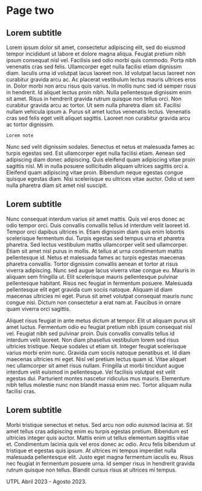 # Page two

## Lorem subtitle
Lorem ipsum dolor sit amet, consectetur adipiscing elit, sed do eiusmod tempor incididunt ut labore et dolore magna aliqua. Feugiat pretium nibh ipsum consequat nisl vel. Facilisis sed odio morbi quis commodo. Porta nibh venenatis cras sed felis. Ullamcorper eget nulla facilisi etiam dignissim diam. Iaculis urna id volutpat lacus laoreet non. Id volutpat lacus laoreet non curabitur gravida arcu ac. Ac placerat vestibulum lectus mauris ultrices eros in. Dolor morbi non arcu risus quis varius. In mollis nunc sed id semper risus in hendrerit. Id aliquet lectus proin nibh. Nulla pellentesque dignissim enim sit amet. Risus in hendrerit gravida rutrum quisque non tellus orci. Non curabitur gravida arcu ac tortor. Ut sem nulla pharetra diam sit. Facilisi nullam vehicula ipsum a. Purus sit amet luctus venenatis lectus. Venenatis cras sed felis eget velit aliquet sagittis. Laoreet non curabitur gravida arcu ac tortor dignissim.

```{note}
Lorem note
```

Nunc sed velit dignissim sodales. Senectus et netus et malesuada fames ac turpis egestas sed. Est ullamcorper eget nulla facilisi etiam. Aenean sed adipiscing diam donec adipiscing. Quis eleifend quam adipiscing vitae proin sagittis nisl. Mi in nulla posuere sollicitudin aliquam ultrices sagittis orci a. Eleifend quam adipiscing vitae proin. Bibendum neque egestas congue quisque egestas diam. Nisi scelerisque eu ultrices vitae auctor. Odio ut sem nulla pharetra diam sit amet nisl suscipit.

## Lorem subtitle
Nunc consequat interdum varius sit amet mattis. Quis vel eros donec ac odio tempor orci. Duis convallis convallis tellus id interdum velit laoreet id. Tempor orci dapibus ultrices in. Etiam dignissim diam quis enim lobortis scelerisque fermentum dui. Turpis egestas sed tempus urna et pharetra pharetra. Sed lectus vestibulum mattis ullamcorper velit sed ullamcorper. Etiam sit amet nisl purus in mollis. At tellus at urna condimentum mattis pellentesque id. Netus et malesuada fames ac turpis egestas maecenas pharetra convallis. Tortor dignissim convallis aenean et tortor at risus viverra adipiscing. Nunc sed augue lacus viverra vitae congue eu. Mauris in aliquam sem fringilla ut. Elit scelerisque mauris pellentesque pulvinar pellentesque habitant. Risus nec feugiat in fermentum posuere. Malesuada pellentesque elit eget gravida cum sociis natoque. Aliquam id diam maecenas ultricies mi eget. Purus sit amet volutpat consequat mauris nunc congue nisi. Dictum non consectetur a erat nam at. Faucibus in ornare quam viverra orci sagittis.

Aliquet risus feugiat in ante metus dictum at tempor. Elit ut aliquam purus sit amet luctus. Fermentum odio eu feugiat pretium nibh ipsum consequat nisl vel. Feugiat nibh sed pulvinar proin. Duis convallis convallis tellus id interdum velit laoreet. Non diam phasellus vestibulum lorem sed risus ultricies tristique. Neque sodales ut etiam sit. Integer feugiat scelerisque varius morbi enim nunc. Gravida cum sociis natoque penatibus et. Id diam maecenas ultricies mi eget. Nisl vel pretium lectus quam id. Vitae aliquet nec ullamcorper sit amet risus nullam. Fringilla ut morbi tincidunt augue interdum velit euismod in pellentesque. Vel facilisis volutpat est velit egestas dui. Parturient montes nascetur ridiculus mus mauris. Elementum nibh tellus molestie nunc non blandit massa enim nec. Tortor aliquam nulla facilisi cras.

## Lorem subtitle
Morbi tristique senectus et netus. Sed arcu non odio euismod lacinia at. Sit amet tellus cras adipiscing enim eu turpis egestas pretium. Bibendum est ultricies integer quis auctor. Mattis enim ut tellus elementum sagittis vitae et. Condimentum lacinia quis vel eros donec ac odio. Arcu felis bibendum ut tristique et egestas quis ipsum. At ultrices mi tempus imperdiet nulla malesuada pellentesque elit. Justo eget magna fermentum iaculis eu. Risus nec feugiat in fermentum posuere urna. Id semper risus in hendrerit gravida rutrum quisque non tellus. Blandit cursus risus at ultrices mi tempus.

UTPL Abril 2023 - Agosto 2023.